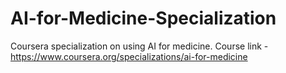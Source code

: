 # AI-for-Medicine-Specialization
Coursera specialization on using AI for medicine.
Course link - https://www.coursera.org/specializations/ai-for-medicine
